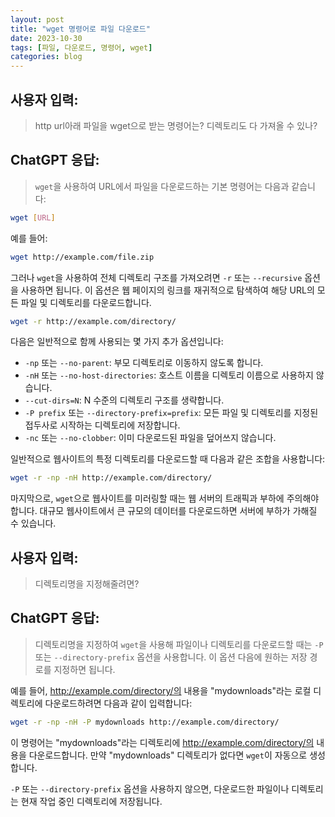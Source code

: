```yaml
---
layout: post
title: "wget 명령어로 파일 다운로드"
date: 2023-10-30
tags: [파일, 다운로드, 명령어, wget]
categories: blog
---
```


## 사용자 입력:
> http  url아래 파일을 wget으로 받는 명령어는? 디렉토리도 다 가져올 수 있나?

## ChatGPT 응답:
> `wget`을 사용하여 URL에서 파일을 다운로드하는 기본 명령어는 다음과 같습니다:

```bash
wget [URL]
```

예를 들어:

```bash
wget http://example.com/file.zip
```

그러나 `wget`을 사용하여 전체 디렉토리 구조를 가져오려면 `-r` 또는 `--recursive` 옵션을 사용하면 됩니다. 이 옵션은 웹 페이지의 링크를 재귀적으로 탐색하여 해당 URL의 모든 파일 및 디렉토리를 다운로드합니다.

```bash
wget -r http://example.com/directory/
```

다음은 일반적으로 함께 사용되는 몇 가지 추가 옵션입니다:

- `-np` 또는 `--no-parent`: 부모 디렉토리로 이동하지 않도록 합니다.
- `-nH` 또는 `--no-host-directories`: 호스트 이름을 디렉토리 이름으로 사용하지 않습니다.
- `--cut-dirs=N`: N 수준의 디렉토리 구조를 생략합니다.
- `-P prefix` 또는 `--directory-prefix=prefix`: 모든 파일 및 디렉토리를 지정된 접두사로 시작하는 디렉토리에 저장합니다.
- `-nc` 또는 `--no-clobber`: 이미 다운로드된 파일을 덮어쓰지 않습니다.

일반적으로 웹사이트의 특정 디렉토리를 다운로드할 때 다음과 같은 조합을 사용합니다:

```bash
wget -r -np -nH http://example.com/directory/
```

마지막으로, `wget`으로 웹사이트를 미러링할 때는 웹 서버의 트래픽과 부하에 주의해야 합니다. 대규모 웹사이트에서 큰 규모의 데이터를 다운로드하면 서버에 부하가 가해질 수 있습니다.

## 사용자 입력:
> 디렉토리명을 지정해줄려면?

## ChatGPT 응답:
> 디렉토리명을 지정하여 `wget`을 사용해 파일이나 디렉토리를 다운로드할 때는 `-P` 또는 `--directory-prefix` 옵션을 사용합니다. 이 옵션 다음에 원하는 저장 경로를 지정하면 됩니다.

예를 들어, http://example.com/directory/의 내용을 "mydownloads"라는 로컬 디렉토리에 다운로드하려면 다음과 같이 입력합니다:

```bash
wget -r -np -nH -P mydownloads http://example.com/directory/
```

이 명령어는 "mydownloads"라는 디렉토리에 http://example.com/directory/의 내용을 다운로드합니다. 만약 "mydownloads" 디렉토리가 없다면 `wget`이 자동으로 생성합니다.

`-P` 또는 `--directory-prefix` 옵션을 사용하지 않으면, 다운로드한 파일이나 디렉토리는 현재 작업 중인 디렉토리에 저장됩니다.

